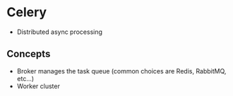 # Celery
* Distributed async processing

## Concepts
* Broker manages the task queue (common choices are Redis, RabbitMQ, etc...)
* Worker cluster
